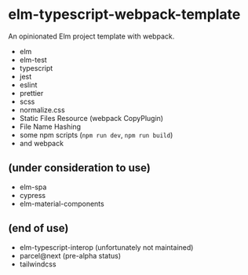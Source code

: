 # elm-typescript-webpack-template

An opinionated Elm project template with webpack.

- elm
- elm-test
- typescript
- jest
- eslint
- prettier
- scss
- normalize.css
- Static Files Resource (webpack CopyPlugin)
- File Name Hashing
- some npm scripts (`npm run dev`, `npm run build`)
- and webpack

## (under consideration to use)

- elm-spa
- cypress
- elm-material-components

## (end of use)

- elm-typescript-interop (unfortunately not maintained)
- parcel@next (pre-alpha status)
- tailwindcss
